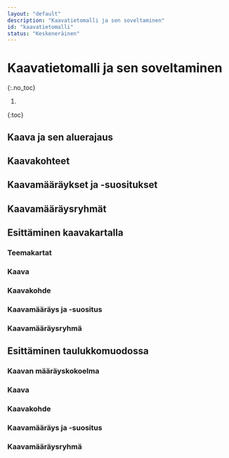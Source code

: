 ```yaml
---
layout: "default"
description: "Kaavatietomalli ja sen soveltaminen"
id: "kaavatietomalli"
status: "Keskeneräinen"
---
```

# Kaavatietomalli ja sen soveltaminen
{:.no_toc}

1. 
{:toc}

## Kaava ja sen aluerajaus

## Kaavakohteet

## Kaavamääräykset ja -suositukset

## Kaavamääräysryhmät

## Esittäminen kaavakartalla

### Teemakartat

### Kaava

### Kaavakohde

### Kaavamääräys ja -suositus

### Kaavamääräysryhmä


## Esittäminen taulukkomuodossa

### Kaavan määräyskokoelma

### Kaava

### Kaavakohde

### Kaavamääräys ja -suositus

### Kaavamääräysryhmä